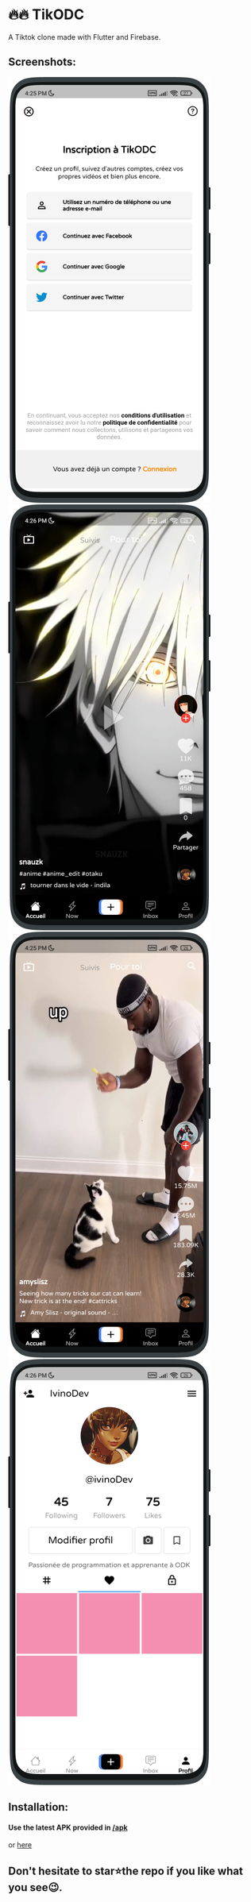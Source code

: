 # 🔥🔥 TikODC
A Tiktok clone made with Flutter and Firebase.


## Screenshots:
![alt text](https://github.com/IvinoDev/TikODC/blob/main/images/4.png)
![alt text](https://github.com/IvinoDev/TikODC/blob/main/images/3.png)
![alt text](https://github.com/IvinoDev/TikODC/blob/main/images/2.png)
![alt text](https://github.com/IvinoDev/TikODC/blob/main/images/1.png)

## Installation:

#### Use the latest APK provided in [/apk](https://github.com/IvinoDev/TikODC/tree/main/apk)
or [here](https://github.com/IvinoDev/TikODC/releases)


## Don't hesitate to star⭐the repo if you like what you see😉.
